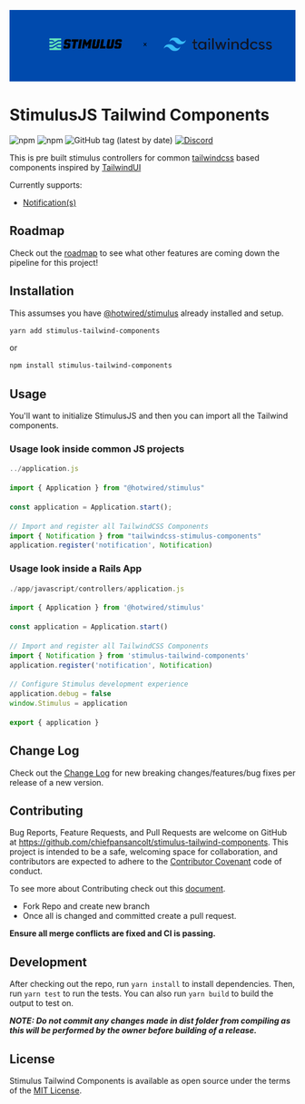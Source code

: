 ![Logo](https://github.com/chiefpansancolt/stimulus-tailwind-components/blob/main/.github/stimulus-tailwind-logo.png)

# StimulusJS Tailwind Components

![npm](https://img.shields.io/npm/v/stimulus-tailwind-components?logo=NPM&style=for-the-badge)
![npm](https://img.shields.io/npm/dm/stimulus-tailwind-components?logo=NPM&style=for-the-badge)
![GitHub tag (latest by date)](https://img.shields.io/github/v/tag/chiefpansancolt/stimulus-tailwind-components?label=Release&logo=github&style=for-the-badge)
[![Discord](https://img.shields.io/discord/450095227185659905?color=yellow&label=Discord&logo=discord&style=for-the-badge)](https://discord.gg/pBxGpfrmD4)

This is pre built stimulus controllers for common [tailwindcss](https://tailwindcss.com) based components inspired by [TailwindUI](https://tailwindui.com)

Currently supports:

- [Notification(s)](https://github.com/chiefpansancolt/stimulus-tailwind-components/blob/main/docs/Notification.md)

## Roadmap

Check out the [roadmap](https://github.com/chiefpansancolt/stimulus-tailwind-components/projects/1) to see what other features are coming down the pipeline for this project!

## Installation

This assumses you have [@hotwired/stimulus](https://stimulus.hotwired.dev) already installed and setup.

```bash
yarn add stimulus-tailwind-components
```

or

```bash
npm install stimulus-tailwind-components
```

## Usage

You'll want to initialize StimulusJS and then you can import all the Tailwind components.

### Usage look inside common JS projects

```javascript
../application.js

import { Application } from "@hotwired/stimulus"

const application = Application.start();

// Import and register all TailwindCSS Components
import { Notification } from "tailwindcss-stimulus-components"
application.register('notification', Notification)
```

### Usage look inside a Rails App

```javascript
./app/javascript/controllers/application.js

import { Application } from '@hotwired/stimulus'

const application = Application.start()

// Import and register all TailwindCSS Components
import { Notification } from 'stimulus-tailwind-components'
application.register('notification', Notification)

// Configure Stimulus development experience
application.debug = false
window.Stimulus = application

export { application }
```

## Change Log

Check out the [Change Log](https://github.com/chiefpansancolt/stimulus-tailwind-components/blob/main/CHANGELOG.md) for new breaking changes/features/bug fixes per release of a new version.

## Contributing

Bug Reports, Feature Requests, and Pull Requests are welcome on GitHub at https://github.com/chiefpansancolt/stimulus-tailwind-components. This project is intended to be a safe, welcoming space for collaboration, and contributors are expected to adhere to the [Contributor Covenant](https://github.com/chiefpansancolt/stimulus-tailwind-components/blob/main/.github/CODE_OF_CONDUCT.md) code of conduct.

To see more about Contributing check out this [document](https://github.com/chiefpansancolt/stimulus-tailwind-components/blob/main/.github/CONTRIBUTING.md).

- Fork Repo and create new branch
- Once all is changed and committed create a pull request.

**Ensure all merge conflicts are fixed and CI is passing.**

## Development

After checking out the repo, run `yarn install` to install dependencies. Then, run `yarn test` to run the tests. You can also run `yarn build` to build the output to test on.

_**NOTE: Do not commit any changes made in dist folder from compiling as this will be performed by the owner before building of a release.**_

## License

Stimulus Tailwind Components is available as open source under the terms of the [MIT License](https://github.com/chiefpansancolt/stimulus-tailwind-components/blob/main/LICENSE).
